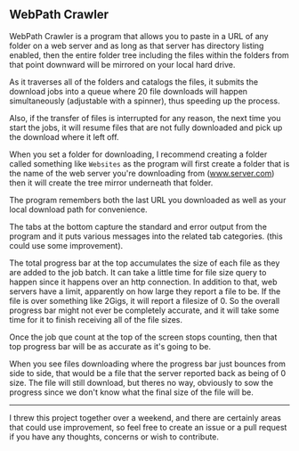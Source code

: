 ## WebPath Crawler

WebPath Crawler is a program that allows you to paste in a URL of any folder on a web server and as long as that server has directory listing enabled, then the entire folder tree including the files within the folders from that point downward will be mirrored on your local hard drive.

As it traverses all of the folders and catalogs the files, it submits the download jobs into a queue where 20 file downloads will happen simultaneously (adjustable with a spinner), thus speeding up the process.

Also, if the transfer of files is interrupted for any reason, the next time you start the jobs, it will resume files that are not fully downloaded and pick up the download where it left off.

When you set a folder for downloading, I recommend creating a folder called something like `Websites` as the program will first create a folder that is the name of the web server you're downloading from (www.server.com) then it will create the tree mirror underneath that folder.

The program remembers both the last URL you downloaded as well as your local download path for convenience.

The tabs at the bottom capture the standard and error output from the program and it puts various messages into the related tab categories. (this could use some improvement).

The total progress bar at the top accumulates the size of each file as they are added to the job batch. It can take a little time for file size query to happen since it happens over an http connection. In addition to that, web servers have a limit, apparently on how large they report a file to be. If the file is over something like 2Gigs, it will report a filesize of 0. So the overall progress bar might not ever be completely accurate, and it will take some time for it to finish receiving all of the file sizes.

Once the job que count at the top of the screen stops counting, then that top progress bar will be as accurate as it's going to be.

When you see files downloading where the progress bar just bounces from side to side, that would be a file that the server reported back as being of 0 size. The file will still download, but theres no way, obviously to sow the progress since we don't know what the final size of the file will be.

___
I threw this project together over a weekend, and there are certainly areas that could use improvement, so feel free to create an issue or a pull request if you have any thoughts, concerns or wish to contribute.
